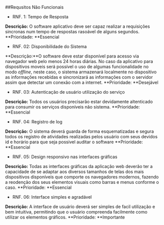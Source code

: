 ##Requsitos Não Funcionais

* RNF. 1: Tempo de Resposta

**Descrição:** O software aplicativo deve ser capaz realizar a requisições sincronas num tempo de respostas rasoável de alguns segundos.
**Prioridade: **Essencial

* RNF. 02: Disponibilidade do Sistema

**Descrição:**O software deve estar disponível para acesso via navegador  web pelo menos 24 horas diárias. No caso da aplicativo para dispositivos moveis será possível o uso de algumas funcionalidade no modo _offline_, neste caso, o sistema armazenará localmente no dispositivo as informações recebidas e  sincronizará as informações com o servidor assim que detectar um conexão com a internet.
**Prioridade: **Desejável

* RNF. 03: Autenticação de usuário utilização do serviço

**Descrição:** Todos os usuários precisarão estar devidamente altenticado para consumir os serviços disponíveis não sistema.
**Prioridade: **Essencial

* RNF. 04: Registro de log

**Descrição:** O sistema deverá guarda de forma esquematizadas e segura todos os registro de atividades realizadas pelos usuário com seus devidos id e horário para que seja possivel auditar o software
**Prioridade: **Essencial

* RNF. 05: Design responsivo nas interfaces gráficas

**Descrição:** Todas as interfaces gráficas da aplicação web deverão ter a capacidade de se adaptar aos diversos tamanhos de telas dos mais dispositivos disponíveis que comporte os navegadores modernos, fazendo a reodenção dos seus elementos visuais como barras e menus conforme o caso.
**Prioridade: **Essencial


* RNF. 06: Interface simples e agradável

**Descrição:** A interface de usuário deverá ser simples de facil utilização e bem intuitiva, permitindo que o usuário compreenda facilmente como utilizar os elementos gráficos.
**Prioridade: **Importante


